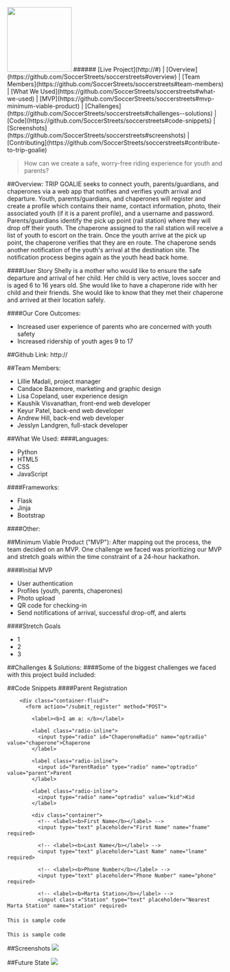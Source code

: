 
<img src="https://github.com/lilliemadali/soccerstreets/blob/master/Trip-Goalie-Logo-with-tag.png" height="150">
######
[Live Project](http://#)   |  [Overview](https://github.com/SoccerStreets/soccerstreets#overview)   |   [Team Members](https://github.com/SoccerStreets/soccerstreets#team-members)   |   [What We Used](https://github.com/SoccerStreets/soccerstreets#what-we-used)   |   [MVP](https://github.com/SoccerStreets/soccerstreets#mvp-minimum-viable-product)   |   [Challenges](https://github.com/SoccerStreets/soccerstreets#challenges--solutions)   |   [Code](https://github.com/SoccerStreets/soccerstreets#code-snippets)   | [Screenshots](https://github.com/SoccerStreets/soccerstreets#screenshots)   |   [Contributing](https://github.com/SoccerStreets/soccerstreets#contribute-to-trip-goalie)

> How can we create a safe, worry-free riding experience for youth and parents?

##Overview:
TRIP GOALIE seeks to connect youth, parents/guardians, and chaperones via a web app that notifies and verifies youth arrival and departure. Youth, parents/guardians, and chaperones will register and create a profile which contains their name, contact information, photo, their associated youth (if it is a parent profile), and a username and password. Parents/guardians identify the pick up point (rail station) where they will drop off their youth. The chaperone assigned to the rail station will receive a list of youth to escort on the train. Once the youth arrive at the pick up point, the chaperone verifies that they are en route. The chaperone sends another notification of the youth's arrival at the destination site. The notification process begins again as the youth head back home.

####User Story
Shelly is a mother who would like to ensure the safe departure and arrival of her child. Her child is very active, loves soccer and is aged 6 to 16 years old. She would like to have a chaperone ride with her child and their friends. She would like to know that they met their chaperone and arrived at their location safely.

####Our Core Outcomes:
* Increased user experience of parents who are concerned with youth safety
* Increased ridership of youth ages 9 to 17


##Github Link:
http://

##Team Members:
* Lillie Madali, project manager
* Candace Bazemore, marketing and graphic design
* Lisa Copeland, user experience design
* Kaushik Visvanathan, front-end web developer
* Keyur Patel, back-end web developer
* Andrew Hill, back-end web developer
* Jesslyn Landgren, full-stack developer

##What We Used:
####Languages:
* Python
* HTML5
* CSS
* JavaScript

####Frameworks:
* Flask
* Jinja
* Bootstrap

####Other:

##Minimum Viable Product ("MVP"):
After mapping out the process, the team decided on an MVP. One challenge we faced was prioritizing our MVP and stretch goals within the time constraint of a 24-hour hackathon.  

####Initial MVP
* User authentication
* Profiles (youth, parents, chaperones)
* Photo upload 
* QR code for checking-in
* Send notifications of arrival, successful drop-off, and alerts


####Stretch Goals
* 1
* 2
* 3

##Challenges & Solutions:
####Some of the biggest challenges we faced with this project build included:

##Code Snippets
####Parent Registration
```
    <div class="container-fluid">
      <form action="/submit_register" method="POST">

        <label><b>I am a: </b></label>

        <label class="radio-inline">
          <input type="radio" id="ChaperoneRadio" name="optradio" value="chaperone">Chaperone
        </label>

        <label class="radio-inline">
          <input id="ParentRadio" type="radio" name="optradio" value="parent">Parent
        </label>

        <label class="radio-inline">
          <input type="radio" name="optradio" value="kid">Kid
        </label>

        <div class="container">
          <!-- <label><b>First Name</b></label> -->
          <input type="text" placeholder="First Name" name="fname" required>

          <!-- <label><b>Last Name</b></label> -->
          <input type="text" placeholder="Last Name" name="lname" required>

          <!-- <label><b>Phone Number</b></label> -->
          <input type="text" placeholder="Phone Number" name="phone" required>

          <!-- <label><b>Marta Station</b></label> -->
          <input class ="Station" type="text" placeholder="Nearest Marta Station" name="station" required>
```

####
```
This is sample code
```

####
```
This is sample code
```

##Screenshots
<img src="#">

##Future State
<img src="#">
